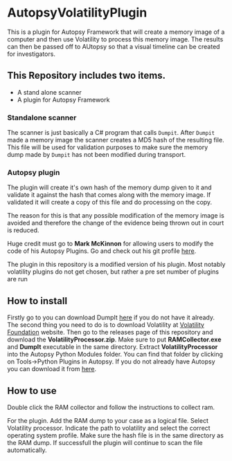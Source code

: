 # AutopsyVolatilityPlugin

This is a plugin for Autopsy Framework that will create a memory image of a computer and then use Volatility to process this memory image. The results can then be passed off to AUtopsy so that a visual timeline can be created for investigators.

## This Repository includes two items.

* A stand alone scanner
* A plugin for Autopsy Framework

### Standalone scanner
The scanner is just basically a C# program that calls `Dumpit`. After `Dumpit` made a memory image the scanner creates a MD5 hash of the resulting file. This file will be used for validation purposes to make sure the memory dump made by `Dumpit` has not been modified during transport.

### Autopsy plugin
The plugin will create it's own hash of the memory dump given to it and validate it against the hash that comes along with the memory image. If validated it will create a copy of this file and do processing on the copy.

The reason for this is that any possible modification of the memory image is avoided and therefore the change of the evidence being thrown out in court is reduced.

Huge credit must go to **Mark McKinnon** for allowing users to modify the code of his Autopsy Plugins. Go and check out his git profile [here](https://github.com/markmckinnon).

The plugin in this repository is a modified version of his plugin. Most notably volatility plugins do not get chosen, but rather a pre set number of plugins are run

## How to install ##
Firstly go to you can download DumpIt [here](http://qpdownload.com/dumpit/) if you do not have it already. The second thing you need to do is to download Volatility at [Volatility Foundation](http://www.volatilityfoundation.org/26) website. Then go to the releases page of this repository and download the **VolatilityProcessor.zip**. Make sure to put **RAMCollector.exe** and **DumpIt** executable in the same directory. Extract **VolatilityProcessor** into the Autopsy Python Modules folder. You can find that folder by clicking on Tools->Python Plugins in Autopsy. If you do not already have Autopsy you can download it from [here](https://www.sleuthkit.org/autopsy/download.php).

## How to use ##
Double click the RAM collector and follow the instructions to collect ram.

For the plugin. Add the RAM dump to your case as a logical file. Select Volatility processor. Indicate the path to volatility and select the correct operating system profile. Make sure the hash file is in the same directory as the RAM dump. If successfull the plugin will continue to scan the file automatically.